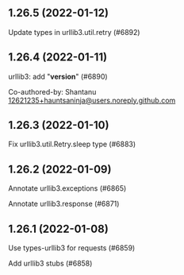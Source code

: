 ## 1.26.5 (2022-01-12)

Update types in urllib3.util.retry (#6892)

## 1.26.4 (2022-01-11)

urllib3: add "__version__" (#6890)

Co-authored-by: Shantanu <12621235+hauntsaninja@users.noreply.github.com>

## 1.26.3 (2022-01-10)

Fix urllib3.util.Retry.sleep type (#6883)

## 1.26.2 (2022-01-09)

Annotate urllib3.exceptions (#6865)

Annotate urllib3.response (#6871)

## 1.26.1 (2022-01-08)

Use types-urllib3 for requests (#6859)

Add urllib3 stubs (#6858)

